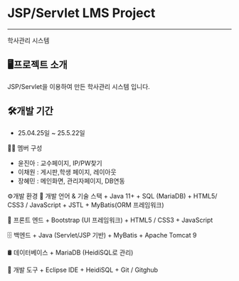 # JSP/Servlet LMS Project
---
학사관리 시스템

🖥️프로젝트 소개
---
JSP/Servlet을 이용하여 만든 학사관리 시스템 입니다.

🛠️개발 기간
---
+ 25.04.25일 ~ 25.5.22일

🧑‍💻 멤버 구성
+ 윤진아 : 교수페이지, IP/PW찾기
+ 이채원 : 게시판,학생 페이지, 레이아웃
+ 장혜민 : 메인화면, 관리자페이지, DB연동

⚙️개발 환경
  🔧 개발 언어 & 기술 스택
    + Java 11+
    + SQL (MariaDB)
    + HTML5/ CSS3 / JavaScript
    + JSTL
    + MyBatis(ORM 프레임워크)

    
🎨 프론트 엔드
    + Bootstrap (UI 프레임워크)
    + HTML5 / CSS3
    + JavaScript

    
🗄 백엔드
    + Java (Servlet/JSP 기반)
    + MyBatis
    + Apache Tomcat 9

    
🛢 데이터베이스
    + MariaDB (HeidiSQL로 관리)

    
🧰 개발 도구
    + Eclipse IDE
    + HeidiSQL
    + Git / Gitghub

